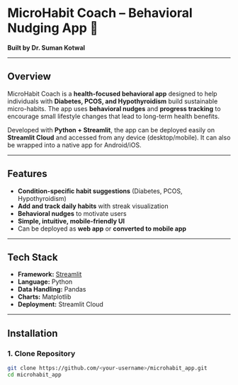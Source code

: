 # MicroHabit Coach – Behavioral Nudging App 🌱

**Built by Dr. Suman Kotwal**

---

## Overview

MicroHabit Coach is a **health-focused behavioral app** designed to help individuals with **Diabetes, PCOS, and Hypothyroidism** build sustainable micro-habits. The app uses **behavioral nudges** and **progress tracking** to encourage small lifestyle changes that lead to long-term health benefits.

Developed with **Python + Streamlit**, the app can be deployed easily on **Streamlit Cloud** and accessed from any device (desktop/mobile). It can also be wrapped into a native app for Android/iOS.

---

## Features

- **Condition-specific habit suggestions** (Diabetes, PCOS, Hypothyroidism)  
- **Add and track daily habits** with streak visualization  
- **Behavioral nudges** to motivate users  
- **Simple, intuitive, mobile-friendly UI**  
- Can be deployed as **web app** or **converted to mobile app**  

---

## Tech Stack

- **Framework:** [Streamlit](https://streamlit.io)  
- **Language:** Python  
- **Data Handling:** Pandas  
- **Charts:** Matplotlib  
- **Deployment:** Streamlit Cloud  

---

## Installation

### 1. Clone Repository
```bash
git clone https://github.com/<your-username>/microhabit_app.git
cd microhabit_app
